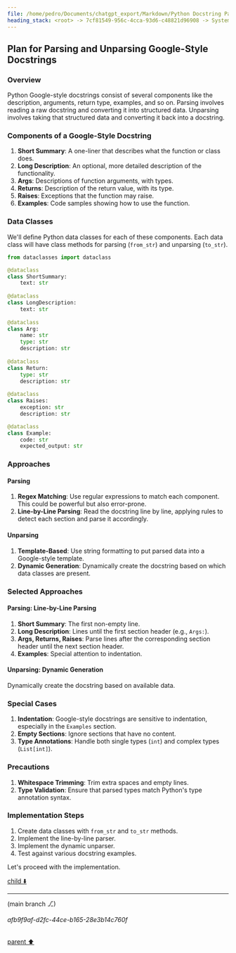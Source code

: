 ```yaml
---
file: /home/pedro/Documents/chatgpt_export/Markdown/Python Docstring Parsing Implementation.md
heading_stack: <root> -> 7cf81549-956c-4cca-93d6-c48821d96908 -> System -> 6476dbd4-7f75-47f1-8b0d-9b56ca8f2c66 -> System -> aaa20e7f-9860-46c5-9c77-d930a71406c3 -> User -> 7d012bc2-71e8-4e41-929e-ddebce0ccb7f -> Assistant -> 7a848fb4-fafb-4120-84f6-6725ea253bc6 -> Assistant -> 9d7c64d3-c964-4f73-8fcc-348a8808245f -> Tool -> 7871c14c-0813-4b57-850e-b8558bb04cdd -> Assistant -> aaa26f25-a8e5-4d20-9881-caea2489d0bc -> User -> 65a2c324-69d9-44db-a6e6-e9fcccbb110b -> Assistant -> 95a4e1ea-8365-4a4f-b155-9f0fe1d7374a -> Tool -> 64ee804e-ca9f-4d24-9cb5-71547925086d -> Assistant -> a57a358d-1f70-48b4-9cb1-3a9843aa8b55 -> Tool -> 6eed57d3-d50a-4638-8473-366254e18a81 -> Assistant -> aaa29656-f7db-49b2-abf5-aa1e8ac5f3e0 -> User -> 429ae43b-adb5-4d66-a796-74c34d8064b2 -> Assistant -> Plan for Parsing and Unparsing Google-Style Docstrings
---
```

## Plan for Parsing and Unparsing Google-Style Docstrings

### Overview

Python Google-style docstrings consist of several components like the description, arguments, return type, examples, and so on. Parsing involves reading a raw docstring and converting it into structured data. Unparsing involves taking that structured data and converting it back into a docstring.

### Components of a Google-Style Docstring

1. **Short Summary**: A one-liner that describes what the function or class does.
2. **Long Description**: An optional, more detailed description of the functionality.
3. **Args**: Descriptions of function arguments, with types.
4. **Returns**: Description of the return value, with its type.
5. **Raises**: Exceptions that the function may raise.
6. **Examples**: Code samples showing how to use the function.

### Data Classes

We'll define Python data classes for each of these components. Each data class will have class methods for parsing (`from_str`) and unparsing (`to_str`).

```python
from dataclasses import dataclass

@dataclass
class ShortSummary:
    text: str
    
@dataclass
class LongDescription:
    text: str
    
@dataclass
class Arg:
    name: str
    type: str
    description: str
    
@dataclass
class Return:
    type: str
    description: str
    
@dataclass
class Raises:
    exception: str
    description: str

@dataclass
class Example:
    code: str
    expected_output: str
```

### Approaches

#### Parsing

1. **Regex Matching**: Use regular expressions to match each component. This could be powerful but also error-prone.
2. **Line-by-Line Parsing**: Read the docstring line by line, applying rules to detect each section and parse it accordingly.

#### Unparsing

1. **Template-Based**: Use string formatting to put parsed data into a Google-style template.
2. **Dynamic Generation**: Dynamically create the docstring based on which data classes are present.

### Selected Approaches

#### Parsing: Line-by-Line Parsing

1. **Short Summary**: The first non-empty line.
2. **Long Description**: Lines until the first section header (e.g., `Args:`).
3. **Args, Returns, Raises**: Parse lines after the corresponding section header until the next section header.
4. **Examples**: Special attention to indentation.

#### Unparsing: Dynamic Generation

Dynamically create the docstring based on available data.

### Special Cases

1. **Indentation**: Google-style docstrings are sensitive to indentation, especially in the `Examples` section.
2. **Empty Sections**: Ignore sections that have no content.
3. **Type Annotations**: Handle both single types (`int`) and complex types (`List[int]`).

### Precautions

1. **Whitespace Trimming**: Trim extra spaces and empty lines.
2. **Type Validation**: Ensure that parsed types match Python's type annotation syntax.

### Implementation Steps

1. Create data classes with `from_str` and `to_str` methods.
2. Implement the line-by-line parser.
3. Implement the dynamic unparser.
4. Test against various docstring examples.

Let's proceed with the implementation.

[child ⬇️](#afb9f9af-d2fc-44ce-b165-28e3b14c760f)

---

(main branch ⎇)
###### afb9f9af-d2fc-44ce-b165-28e3b14c760f
[parent ⬆️](#429ae43b-adb5-4d66-a796-74c34d8064b2)

